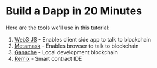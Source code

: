 # Build a Dapp in 20 Minutes

Here are the tools we'll use in this tutorial:
1. [Web3 JS](https://github.com/web3/web3.js) - Enables client side app to talk to blockchain
2. [Metamask](https://metamask.io/) - Enables browser to talk to blockchain
3. [Ganache](https://trufflesuite.com/ganache/) - Local development blockchain
4. [Remix](https://remix-project.org/) - Smart contract IDE
